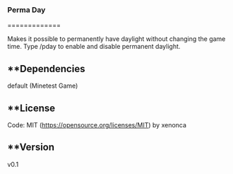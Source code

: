 ### Perma Day
=============

Makes it possible to permanently have daylight without changing the game time.
Type /pday to enable and disable permanent daylight.


**Dependencies
--------------
default (Minetest Game)


**License
---------

Code: MIT (https://opensource.org/licenses/MIT) by xenonca


**Version
---------
v0.1

